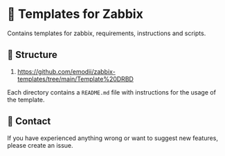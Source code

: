 # 📌 Templates for Zabbix
Contains templates for zabbix, requirements, instructions and scripts.

## 📁 Structure
1. https://github.com/emodii/zabbix-templates/tree/main/Template%20DRBD  

Each directory contains a `README.md` file with instructions for the usage of the template.  

## 💬 Contact
If you have experienced anything wrong or want to suggest new features, please create an issue.
